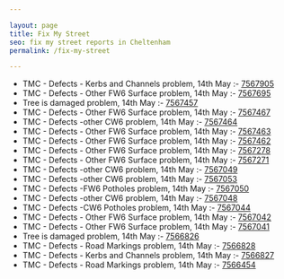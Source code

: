 ```yaml
---

layout: page
title: Fix My Street
seo: fix my street reports in Cheltenham
permalink: /fix-my-street

---
```


<!-- fix_marker starts -->

- TMC - Defects - Kerbs and Channels problem, 14th May :- [7567905](https://www.fixmystreet.com/report/7567905)
- TMC - Defects - Other FW6  Surface problem, 14th May :- [7567695](https://www.fixmystreet.com/report/7567695)
- Tree is damaged problem, 14th May :- [7567457](https://www.fixmystreet.com/report/7567457)
- TMC - Defects - Other FW6  Surface problem, 14th May :- [7567467](https://www.fixmystreet.com/report/7567467)
- TMC - Defects -other CW6 problem, 14th May :- [7567464](https://www.fixmystreet.com/report/7567464)
- TMC - Defects - Other FW6  Surface problem, 14th May :- [7567463](https://www.fixmystreet.com/report/7567463)
- TMC - Defects - Other FW6  Surface problem, 14th May :- [7567462](https://www.fixmystreet.com/report/7567462)
- TMC - Defects - Other FW6  Surface problem, 14th May :- [7567278](https://www.fixmystreet.com/report/7567278)
- TMC - Defects - Other FW6  Surface problem, 14th May :- [7567271](https://www.fixmystreet.com/report/7567271)
- TMC - Defects -other CW6 problem, 14th May :- [7567049](https://www.fixmystreet.com/report/7567049)
- TMC - Defects -other CW6 problem, 14th May :- [7567053](https://www.fixmystreet.com/report/7567053)
- TMC - Defects -FW6 Potholes problem, 14th May :- [7567050](https://www.fixmystreet.com/report/7567050)
- TMC - Defects -other CW6 problem, 14th May :- [7567048](https://www.fixmystreet.com/report/7567048)
- TMC - Defects -CW6 Potholes  problem, 14th May :- [7567044](https://www.fixmystreet.com/report/7567044)
- TMC - Defects - Other FW6  Surface problem, 14th May :- [7567042](https://www.fixmystreet.com/report/7567042)
- TMC - Defects - Other FW6  Surface problem, 14th May :- [7567041](https://www.fixmystreet.com/report/7567041)
- Tree is damaged problem, 14th May :- [7566826](https://www.fixmystreet.com/report/7566826)
- TMC - Defects - Road Markings problem, 14th May :- [7566828](https://www.fixmystreet.com/report/7566828)
- TMC - Defects - Kerbs and Channels problem, 14th May :- [7566827](https://www.fixmystreet.com/report/7566827)
- TMC - Defects - Road Markings problem, 14th May :- [7566454](https://www.fixmystreet.com/report/7566454)

<!-- fix_marker ends -->